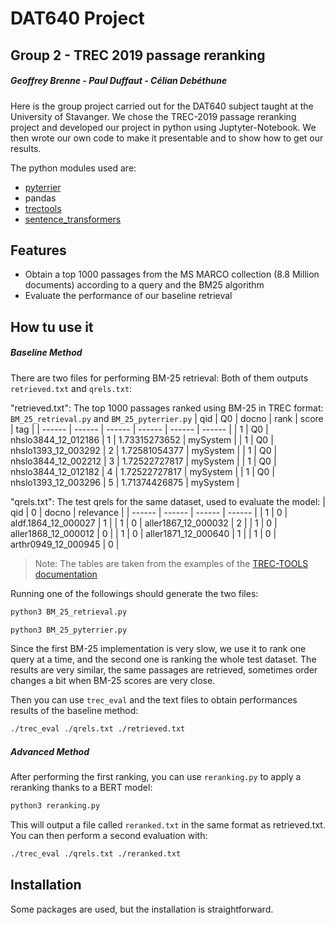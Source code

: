 # DAT640 Project
## Group 2 - TREC 2019 passage reranking
##### Geoffrey Brenne - Paul Duffaut - Célian Debéthune

Here is the group project carried out for the DAT640 subject taught at the University of Stavanger.
We chose the TREC-2019 passage reranking project and developed our project in python using Juptyter-Notebook.
We then wrote our own code to make it presentable and to show how to get our results.

The python modules used are:
- [pyterrier](https://github.com/terrier-org/pyterrier)
- pandas
- [trectools][trec_tools_link]
- [sentence_transformers][transformers_link]

## Features

- Obtain a top 1000 passages from the MS MARCO collection (8.8 Million documents) according to a query and the BM25 algorithm
- Evaluate the performance of our baseline retrieval

## How tu use it

##### Baseline Method
There are two files for performing BM-25 retrieval:
Both of them outputs `retrieved.txt` and `qrels.txt`: 

"retrieved.txt": The top 1000 passages ranked using BM-25 in TREC format: `BM_25_retrieval.py` and `BM_25_pyterrier.py`
| qid | Q0 | docno | rank | score | tag |
| ------ | ------ | ------ | ------ | ------ | ------ |
| 1 | Q0 | nhslo3844_12_012186 | 1 | 1.73315273652 | mySystem |
| 1 | Q0 | nhslo1393_12_003292 | 2 | 1.72581054377  | mySystem |
| 1 | Q0 | nhslo3844_12_002212 | 3 | 1.72522727817 | mySystem |
| 1 | Q0 | nhslo3844_12_012182 | 4 | 1.72522727817 | mySystem |
| 1 | Q0 | nhslo1393_12_003296 | 5 | 1.71374426875 | mySystem |

"qrels.txt": The test qrels for the same dataset, used to evaluate the model:
| qid | 0 | docno | relevance |
| ------ | ------ | ------ | ------ |
| 1 | 0 | aldf.1864_12_000027 | 1 |
| 1 | 0 | aller1867_12_000032 | 2 |
| 1 | 0 | aller1868_12_000012 | 0 |
| 1 | 0 | aller1871_12_000640 | 1 |
| 1 | 0 | arthr0949_12_000945 | 0 |

> Note: The tables are taken from the examples of the [TREC-TOOLS documentation][trec_tools_link]

Running one of the followings should generate the two files:
```sh
python3 BM_25_retrieval.py
```
```sh
python3 BM_25_pyterrier.py
```
Since the first BM-25 implementation is very slow, we use it to rank one query at a time, and the second one is ranking the whole test dataset.
The results are very similar, the same passages are retrieved, sometimes order changes a bit when BM-25 scores are very close.

Then you can use `trec_eval` and the text files to obtain performances results of the baseline method:
```sh
./trec_eval ./qrels.txt ./retrieved.txt
```

##### Advanced Method

After performing the first ranking, you can use `reranking.py` to apply a reranking thanks to a BERT model:
```sh
python3 reranking.py
```

This will output a file called `reranked.txt` in the same format as retrieved.txt. You can then perform a second evaluation with: 
```sh
./trec_eval ./qrels.txt ./reranked.txt
```

## Installation
Some packages are used, but the installation is straightforward.

[//]: # (Everythin after this will be hide)
   [trec_tools_link]: <https://github.com/joaopalotti/trectools>
   [transformers_link]: <https://www.sbert.net/>
